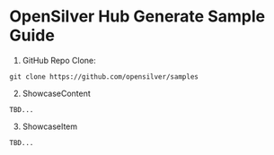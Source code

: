 # OpenSilver Hub Generate Sample Guide

1. GitHub Repo Clone:  

```
git clone https://github.com/opensilver/samples
```

2. ShowcaseContent
```
TBD...
```
3. ShowcaseItem
```
TBD...
```